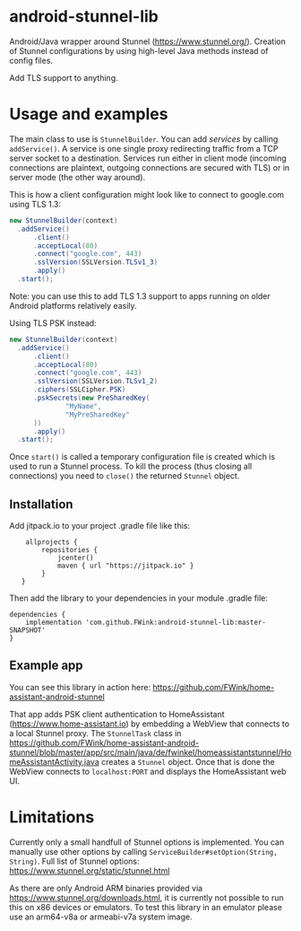 # android-stunnel-lib
Android/Java wrapper around Stunnel (https://www.stunnel.org/). Creation of Stunnel configurations by using high-level Java methods instead of config files.

Add TLS support to anything.

# Usage and examples

The main class to use is `StunnelBuilder`. You can add _services_ by calling `addService()`. A service is one single proxy redirecting traffic from a TCP server socket to a destination. Services run either in client mode (incoming connections are plaintext, outgoing connections are secured with TLS) or in server mode (the other way around).

This is how a client configuration might look like to connect to google.com using TLS 1.3:
```java
new StunnelBuilder(context)
  .addService()
      .client()
      .acceptLocal(80)
      .connect("google.com", 443)
      .sslVersion(SSLVersion.TLSv1_3)
      .apply()
  .start();
```
Note: you can use this to add TLS 1.3 support to apps running on older Android platforms relatively easily.


Using TLS PSK instead:
```java
new StunnelBuilder(context)
  .addService()
      .client()
      .acceptLocal(80)
      .connect("google.com", 443)
      .sslVersion(SSLVersion.TLSv1_2)
      .ciphers(SSLCipher.PSK)
      .pskSecrets(new PreSharedKey(
              "MyName",
              "MyPreSharedKey"
      ))
      .apply()
  .start();
```

Once `start()` is called a temporary configuration file is created which is used to run a Stunnel process. To kill the process (thus closing all connections) you need to `close()` the returned `Stunnel` object.

## Installation

Add jitpack.io to your project .gradle file like this:

```
    allprojects {
        repositories {
            jcenter()
            maven { url "https://jitpack.io" }
        }
   }
```

Then add the library to your dependencies in your module .gradle file:
````
dependencies {
    implementation 'com.github.FWink:android-stunnel-lib:master-SNAPSHOT'
}
````

## Example app

You can see this library in action here: https://github.com/FWink/home-assistant-android-stunnel

That app adds PSK client authentication to HomeAssistant (https://www.home-assistant.io) by embedding a WebView that connects to a local Stunnel proxy. The `StunnelTask` class in https://github.com/FWink/home-assistant-android-stunnel/blob/master/app/src/main/java/de/fwinkel/homeassistantstunnel/HomeAssistantActivity.java creates a `Stunnel` object. Once that is done the WebView connects to `localhost:PORT` and displays the HomeAssistant web UI.

# Limitations

Currently only a small handfull of Stunnel options is implemented. You can manually use other options by calling `ServiceBuilder#setOption(String, String)`. Full list of Stunnel options: https://www.stunnel.org/static/stunnel.html

As there are only Android ARM binaries provided via https://www.stunnel.org/downloads.html, it is currently not possible to run this on x86 devices or emulators. To test this library in an emulator please use an arm64-v8a or armeabi-v7a system image.
